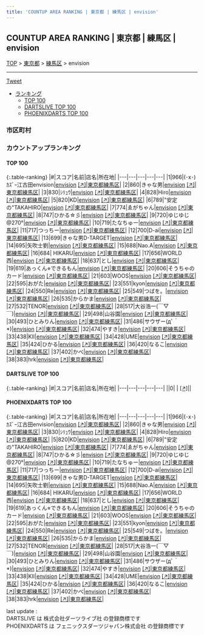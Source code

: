 ```yaml
---
title: 'COUNTUP AREA RANKING | 東京都 | 練馬区 | envision'
---
```

## COUNTUP AREA RANKING | 東京都 | 練馬区 | envision

[TOP](/darts/rank/) > [東京都](/darts/rank/東京都/) > [練馬区](/darts/rank/東京都/練馬区/) > envision

___

<a href="https://twitter.com/share?ref_src=twsrc%5Etfw" data-text="COUNTUP AREA RANKING | 東京都練馬区envision" class="twitter-share-button" data-hashtags="DARTSLIVE,PHOENIXDARTS,darts,ダーツ" data-show-count="false">Tweet</a>

* [ランキング](#カウントアップランキング)
    * [TOP 100](#top-100)
    * [DARTSLIVE TOP 100](#dartslive-top-100)
    * [PHOENIXDARTS TOP 100](#phoenixdarts-top-100)

### 市区町村

<ul>

</ul>

### カウントアップランキング

#### TOP 100



{:.table-ranking}
|#|スコア|名前|店名|所在地|
|---|---|---|---|---|
|1|966|<span class="rank-name-pd">(･x･)ｶｽﾞｰ江古田envision</span>|<a href="/darts/rank/shops/91224.html">envision</a> <a href="https://vs.phoenixdarts.com/jp/shop/shopDetailInfo/s_91224?s_seq=91224">[↗]</a>|<a href="/darts/rank/東京都/練馬区">東京都練馬区</a>|
|2|860|<span class="rank-name-pd">きゃな男</span>|<a href="/darts/rank/shops/91224.html">envision</a> <a href="https://vs.phoenixdarts.com/jp/shop/shopDetailInfo/s_91224?s_seq=91224">[↗]</a>|<a href="/darts/rank/東京都/練馬区">東京都練馬区</a>|
|3|830|<span class="rank-name-pd">ｼﾘｭｳ</span>|<a href="/darts/rank/shops/91224.html">envision</a> <a href="https://vs.phoenixdarts.com/jp/shop/shopDetailInfo/s_91224?s_seq=91224">[↗]</a>|<a href="/darts/rank/東京都/練馬区">東京都練馬区</a>|
|4|828|<span class="rank-name-pd">Hiro</span>|<a href="/darts/rank/shops/91224.html">envision</a> <a href="https://vs.phoenixdarts.com/jp/shop/shopDetailInfo/s_91224?s_seq=91224">[↗]</a>|<a href="/darts/rank/東京都/練馬区">東京都練馬区</a>|
|5|820|<span class="rank-name-pd">KD</span>|<a href="/darts/rank/shops/91224.html">envision</a> <a href="https://vs.phoenixdarts.com/jp/shop/shopDetailInfo/s_91224?s_seq=91224">[↗]</a>|<a href="/darts/rank/東京都/練馬区">東京都練馬区</a>|
|6|789|<span class="rank-name-pd">&quot;安定の&quot;TAKAHIRO</span>|<a href="/darts/rank/shops/91224.html">envision</a> <a href="https://vs.phoenixdarts.com/jp/shop/shopDetailInfo/s_91224?s_seq=91224">[↗]</a>|<a href="/darts/rank/東京都/練馬区">東京都練馬区</a>|
|7|774|<span class="rank-name-pd">ゑがちゃん</span>|<a href="/darts/rank/shops/91224.html">envision</a> <a href="https://vs.phoenixdarts.com/jp/shop/shopDetailInfo/s_91224?s_seq=91224">[↗]</a>|<a href="/darts/rank/東京都/練馬区">東京都練馬区</a>|
|8|747|<span class="rank-name-pd">ひかる☆彡</span>|<a href="/darts/rank/shops/91224.html">envision</a> <a href="https://vs.phoenixdarts.com/jp/shop/shopDetailInfo/s_91224?s_seq=91224">[↗]</a>|<a href="/darts/rank/東京都/練馬区">東京都練馬区</a>|
|9|720|<span class="rank-name-pd">ゆじゆじ@270°</span>|<a href="/darts/rank/shops/91224.html">envision</a> <a href="https://vs.phoenixdarts.com/jp/shop/shopDetailInfo/s_91224?s_seq=91224">[↗]</a>|<a href="/darts/rank/東京都/練馬区">東京都練馬区</a>|
|10|719|<span class="rank-name-pd">たなちゅー</span>|<a href="/darts/rank/shops/91224.html">envision</a> <a href="https://vs.phoenixdarts.com/jp/shop/shopDetailInfo/s_91224?s_seq=91224">[↗]</a>|<a href="/darts/rank/東京都/練馬区">東京都練馬区</a>|
|11|717|<span class="rank-name-pd">つっちー</span>|<a href="/darts/rank/shops/91224.html">envision</a> <a href="https://vs.phoenixdarts.com/jp/shop/shopDetailInfo/s_91224?s_seq=91224">[↗]</a>|<a href="/darts/rank/東京都/練馬区">東京都練馬区</a>|
|12|700|<span class="rank-name-pd">D-ai</span>|<a href="/darts/rank/shops/91224.html">envision</a> <a href="https://vs.phoenixdarts.com/jp/shop/shopDetailInfo/s_91224?s_seq=91224">[↗]</a>|<a href="/darts/rank/東京都/練馬区">東京都練馬区</a>|
|13|699|<span class="rank-name-pd">きゃな男D-TARGET</span>|<a href="/darts/rank/shops/91224.html">envision</a> <a href="https://vs.phoenixdarts.com/jp/shop/shopDetailInfo/s_91224?s_seq=91224">[↗]</a>|<a href="/darts/rank/東京都/練馬区">東京都練馬区</a>|
|14|695|<span class="rank-name-pd">矢吹士劉</span>|<a href="/darts/rank/shops/91224.html">envision</a> <a href="https://vs.phoenixdarts.com/jp/shop/shopDetailInfo/s_91224?s_seq=91224">[↗]</a>|<a href="/darts/rank/東京都/練馬区">東京都練馬区</a>|
|15|688|<span class="rank-name-pd">Nao.A</span>|<a href="/darts/rank/shops/91224.html">envision</a> <a href="https://vs.phoenixdarts.com/jp/shop/shopDetailInfo/s_91224?s_seq=91224">[↗]</a>|<a href="/darts/rank/東京都/練馬区">東京都練馬区</a>|
|16|684|<span class="rank-name-pd">  HIKARU</span>|<a href="/darts/rank/shops/91224.html">envision</a> <a href="https://vs.phoenixdarts.com/jp/shop/shopDetailInfo/s_91224?s_seq=91224">[↗]</a>|<a href="/darts/rank/東京都/練馬区">東京都練馬区</a>|
|17|656|<span class="rank-name-pd">WORLD西</span>|<a href="/darts/rank/shops/91224.html">envision</a> <a href="https://vs.phoenixdarts.com/jp/shop/shopDetailInfo/s_91224?s_seq=91224">[↗]</a>|<a href="/darts/rank/東京都/練馬区">東京都練馬区</a>|
|18|637|<span class="rank-name-pd">とし</span>|<a href="/darts/rank/shops/91224.html">envision</a> <a href="https://vs.phoenixdarts.com/jp/shop/shopDetailInfo/s_91224?s_seq=91224">[↗]</a>|<a href="/darts/rank/東京都/練馬区">東京都練馬区</a>|
|19|619|<span class="rank-name-pd">あっくん⭐︎できるもん</span>|<a href="/darts/rank/shops/91224.html">envision</a> <a href="https://vs.phoenixdarts.com/jp/shop/shopDetailInfo/s_91224?s_seq=91224">[↗]</a>|<a href="/darts/rank/東京都/練馬区">東京都練馬区</a>|
|20|606|<span class="rank-name-pd">そうちゃのカード</span>|<a href="/darts/rank/shops/91224.html">envision</a> <a href="https://vs.phoenixdarts.com/jp/shop/shopDetailInfo/s_91224?s_seq=91224">[↗]</a>|<a href="/darts/rank/東京都/練馬区">東京都練馬区</a>|
|21|603|<span class="rank-name-pd">WOOS</span>|<a href="/darts/rank/shops/91224.html">envision</a> <a href="https://vs.phoenixdarts.com/jp/shop/shopDetailInfo/s_91224?s_seq=91224">[↗]</a>|<a href="/darts/rank/東京都/練馬区">東京都練馬区</a>|
|22|595|<span class="rank-name-pd">おがた</span>|<a href="/darts/rank/shops/91224.html">envision</a> <a href="https://vs.phoenixdarts.com/jp/shop/shopDetailInfo/s_91224?s_seq=91224">[↗]</a>|<a href="/darts/rank/東京都/練馬区">東京都練馬区</a>|
|23|551|<span class="rank-name-pd">kyon</span>|<a href="/darts/rank/shops/91224.html">envision</a> <a href="https://vs.phoenixdarts.com/jp/shop/shopDetailInfo/s_91224?s_seq=91224">[↗]</a>|<a href="/darts/rank/東京都/練馬区">東京都練馬区</a>|
|24|550|<span class="rank-name-pd">Re</span>|<a href="/darts/rank/shops/91224.html">envision</a> <a href="https://vs.phoenixdarts.com/jp/shop/shopDetailInfo/s_91224?s_seq=91224">[↗]</a>|<a href="/darts/rank/東京都/練馬区">東京都練馬区</a>|
|25|549|<span class="rank-name-pd">つばを。</span>|<a href="/darts/rank/shops/91224.html">envision</a> <a href="https://vs.phoenixdarts.com/jp/shop/shopDetailInfo/s_91224?s_seq=91224">[↗]</a>|<a href="/darts/rank/東京都/練馬区">東京都練馬区</a>|
|26|535|<span class="rank-name-pd">からかま</span>|<a href="/darts/rank/shops/91224.html">envision</a> <a href="https://vs.phoenixdarts.com/jp/shop/shopDetailInfo/s_91224?s_seq=91224">[↗]</a>|<a href="/darts/rank/東京都/練馬区">東京都練馬区</a>|
|27|532|<span class="rank-name-pd">TENOR</span>|<a href="/darts/rank/shops/91224.html">envision</a> <a href="https://vs.phoenixdarts.com/jp/shop/shopDetailInfo/s_91224?s_seq=91224">[↗]</a>|<a href="/darts/rank/東京都/練馬区">東京都練馬区</a>|
|28|517|<span class="rank-name-pd">大谷浩一(￣▽￣)</span>|<a href="/darts/rank/shops/91224.html">envision</a> <a href="https://vs.phoenixdarts.com/jp/shop/shopDetailInfo/s_91224?s_seq=91224">[↗]</a>|<a href="/darts/rank/東京都/練馬区">東京都練馬区</a>|
|29|498|<span class="rank-name-pd">山谷園</span>|<a href="/darts/rank/shops/91224.html">envision</a> <a href="https://vs.phoenixdarts.com/jp/shop/shopDetailInfo/s_91224?s_seq=91224">[↗]</a>|<a href="/darts/rank/東京都/練馬区">東京都練馬区</a>|
|30|493|<span class="rank-name-pd">ひとみりん</span>|<a href="/darts/rank/shops/91224.html">envision</a> <a href="https://vs.phoenixdarts.com/jp/shop/shopDetailInfo/s_91224?s_seq=91224">[↗]</a>|<a href="/darts/rank/東京都/練馬区">東京都練馬区</a>|
|31|486|<span class="rank-name-pd">サウザー(дﾟ｀*)</span>|<a href="/darts/rank/shops/91224.html">envision</a> <a href="https://vs.phoenixdarts.com/jp/shop/shopDetailInfo/s_91224?s_seq=91224">[↗]</a>|<a href="/darts/rank/東京都/練馬区">東京都練馬区</a>|
|32|474|<span class="rank-name-pd">やすき</span>|<a href="/darts/rank/shops/91224.html">envision</a> <a href="https://vs.phoenixdarts.com/jp/shop/shopDetailInfo/s_91224?s_seq=91224">[↗]</a>|<a href="/darts/rank/東京都/練馬区">東京都練馬区</a>|
|33|438|<span class="rank-name-pd">KII</span>|<a href="/darts/rank/shops/91224.html">envision</a> <a href="https://vs.phoenixdarts.com/jp/shop/shopDetailInfo/s_91224?s_seq=91224">[↗]</a>|<a href="/darts/rank/東京都/練馬区">東京都練馬区</a>|
|34|428|<span class="rank-name-pd">UME</span>|<a href="/darts/rank/shops/91224.html">envision</a> <a href="https://vs.phoenixdarts.com/jp/shop/shopDetailInfo/s_91224?s_seq=91224">[↗]</a>|<a href="/darts/rank/東京都/練馬区">東京都練馬区</a>|
|35|424|<span class="rank-name-pd">ひかる</span>|<a href="/darts/rank/shops/91224.html">envision</a> <a href="https://vs.phoenixdarts.com/jp/shop/shopDetailInfo/s_91224?s_seq=91224">[↗]</a>|<a href="/darts/rank/東京都/練馬区">東京都練馬区</a>|
|36|420|<span class="rank-name-pd">なるこ</span>|<a href="/darts/rank/shops/91224.html">envision</a> <a href="https://vs.phoenixdarts.com/jp/shop/shopDetailInfo/s_91224?s_seq=91224">[↗]</a>|<a href="/darts/rank/東京都/練馬区">東京都練馬区</a>|
|37|402|<span class="rank-name-pd">かべ</span>|<a href="/darts/rank/shops/91224.html">envision</a> <a href="https://vs.phoenixdarts.com/jp/shop/shopDetailInfo/s_91224?s_seq=91224">[↗]</a>|<a href="/darts/rank/東京都/練馬区">東京都練馬区</a>|
|38|383|<span class="rank-name-pd">hrk</span>|<a href="/darts/rank/shops/91224.html">envision</a> <a href="https://vs.phoenixdarts.com/jp/shop/shopDetailInfo/s_91224?s_seq=91224">[↗]</a>|<a href="/darts/rank/東京都/練馬区">東京都練馬区</a>|


#### DARTSLIVE TOP 100



{:.table-ranking}
|#|スコア|名前|店名|所在地|
|---|---|---|---|---|
||0|<span class="rank-name-dl"> </span>|<a href="/darts/rank/shops/.html"></a> <a href="">[↗]</a>|<a href="/darts/rank//"></a>|


#### PHOENIXDARTS TOP 100



{:.table-ranking}
|#|スコア|名前|店名|所在地|
|---|---|---|---|---|
|1|966|<span class="rank-name-pd">(･x･)ｶｽﾞｰ江古田envision</span>|<a href="/darts/rank/shops/91224.html">envision</a> <a href="https://vs.phoenixdarts.com/jp/shop/shopDetailInfo/s_91224?s_seq=91224">[↗]</a>|<a href="/darts/rank/東京都/練馬区">東京都練馬区</a>|
|2|860|<span class="rank-name-pd">きゃな男</span>|<a href="/darts/rank/shops/91224.html">envision</a> <a href="https://vs.phoenixdarts.com/jp/shop/shopDetailInfo/s_91224?s_seq=91224">[↗]</a>|<a href="/darts/rank/東京都/練馬区">東京都練馬区</a>|
|3|830|<span class="rank-name-pd">ｼﾘｭｳ</span>|<a href="/darts/rank/shops/91224.html">envision</a> <a href="https://vs.phoenixdarts.com/jp/shop/shopDetailInfo/s_91224?s_seq=91224">[↗]</a>|<a href="/darts/rank/東京都/練馬区">東京都練馬区</a>|
|4|828|<span class="rank-name-pd">Hiro</span>|<a href="/darts/rank/shops/91224.html">envision</a> <a href="https://vs.phoenixdarts.com/jp/shop/shopDetailInfo/s_91224?s_seq=91224">[↗]</a>|<a href="/darts/rank/東京都/練馬区">東京都練馬区</a>|
|5|820|<span class="rank-name-pd">KD</span>|<a href="/darts/rank/shops/91224.html">envision</a> <a href="https://vs.phoenixdarts.com/jp/shop/shopDetailInfo/s_91224?s_seq=91224">[↗]</a>|<a href="/darts/rank/東京都/練馬区">東京都練馬区</a>|
|6|789|<span class="rank-name-pd">&quot;安定の&quot;TAKAHIRO</span>|<a href="/darts/rank/shops/91224.html">envision</a> <a href="https://vs.phoenixdarts.com/jp/shop/shopDetailInfo/s_91224?s_seq=91224">[↗]</a>|<a href="/darts/rank/東京都/練馬区">東京都練馬区</a>|
|7|774|<span class="rank-name-pd">ゑがちゃん</span>|<a href="/darts/rank/shops/91224.html">envision</a> <a href="https://vs.phoenixdarts.com/jp/shop/shopDetailInfo/s_91224?s_seq=91224">[↗]</a>|<a href="/darts/rank/東京都/練馬区">東京都練馬区</a>|
|8|747|<span class="rank-name-pd">ひかる☆彡</span>|<a href="/darts/rank/shops/91224.html">envision</a> <a href="https://vs.phoenixdarts.com/jp/shop/shopDetailInfo/s_91224?s_seq=91224">[↗]</a>|<a href="/darts/rank/東京都/練馬区">東京都練馬区</a>|
|9|720|<span class="rank-name-pd">ゆじゆじ@270°</span>|<a href="/darts/rank/shops/91224.html">envision</a> <a href="https://vs.phoenixdarts.com/jp/shop/shopDetailInfo/s_91224?s_seq=91224">[↗]</a>|<a href="/darts/rank/東京都/練馬区">東京都練馬区</a>|
|10|719|<span class="rank-name-pd">たなちゅー</span>|<a href="/darts/rank/shops/91224.html">envision</a> <a href="https://vs.phoenixdarts.com/jp/shop/shopDetailInfo/s_91224?s_seq=91224">[↗]</a>|<a href="/darts/rank/東京都/練馬区">東京都練馬区</a>|
|11|717|<span class="rank-name-pd">つっちー</span>|<a href="/darts/rank/shops/91224.html">envision</a> <a href="https://vs.phoenixdarts.com/jp/shop/shopDetailInfo/s_91224?s_seq=91224">[↗]</a>|<a href="/darts/rank/東京都/練馬区">東京都練馬区</a>|
|12|700|<span class="rank-name-pd">D-ai</span>|<a href="/darts/rank/shops/91224.html">envision</a> <a href="https://vs.phoenixdarts.com/jp/shop/shopDetailInfo/s_91224?s_seq=91224">[↗]</a>|<a href="/darts/rank/東京都/練馬区">東京都練馬区</a>|
|13|699|<span class="rank-name-pd">きゃな男D-TARGET</span>|<a href="/darts/rank/shops/91224.html">envision</a> <a href="https://vs.phoenixdarts.com/jp/shop/shopDetailInfo/s_91224?s_seq=91224">[↗]</a>|<a href="/darts/rank/東京都/練馬区">東京都練馬区</a>|
|14|695|<span class="rank-name-pd">矢吹士劉</span>|<a href="/darts/rank/shops/91224.html">envision</a> <a href="https://vs.phoenixdarts.com/jp/shop/shopDetailInfo/s_91224?s_seq=91224">[↗]</a>|<a href="/darts/rank/東京都/練馬区">東京都練馬区</a>|
|15|688|<span class="rank-name-pd">Nao.A</span>|<a href="/darts/rank/shops/91224.html">envision</a> <a href="https://vs.phoenixdarts.com/jp/shop/shopDetailInfo/s_91224?s_seq=91224">[↗]</a>|<a href="/darts/rank/東京都/練馬区">東京都練馬区</a>|
|16|684|<span class="rank-name-pd">  HIKARU</span>|<a href="/darts/rank/shops/91224.html">envision</a> <a href="https://vs.phoenixdarts.com/jp/shop/shopDetailInfo/s_91224?s_seq=91224">[↗]</a>|<a href="/darts/rank/東京都/練馬区">東京都練馬区</a>|
|17|656|<span class="rank-name-pd">WORLD西</span>|<a href="/darts/rank/shops/91224.html">envision</a> <a href="https://vs.phoenixdarts.com/jp/shop/shopDetailInfo/s_91224?s_seq=91224">[↗]</a>|<a href="/darts/rank/東京都/練馬区">東京都練馬区</a>|
|18|637|<span class="rank-name-pd">とし</span>|<a href="/darts/rank/shops/91224.html">envision</a> <a href="https://vs.phoenixdarts.com/jp/shop/shopDetailInfo/s_91224?s_seq=91224">[↗]</a>|<a href="/darts/rank/東京都/練馬区">東京都練馬区</a>|
|19|619|<span class="rank-name-pd">あっくん⭐︎できるもん</span>|<a href="/darts/rank/shops/91224.html">envision</a> <a href="https://vs.phoenixdarts.com/jp/shop/shopDetailInfo/s_91224?s_seq=91224">[↗]</a>|<a href="/darts/rank/東京都/練馬区">東京都練馬区</a>|
|20|606|<span class="rank-name-pd">そうちゃのカード</span>|<a href="/darts/rank/shops/91224.html">envision</a> <a href="https://vs.phoenixdarts.com/jp/shop/shopDetailInfo/s_91224?s_seq=91224">[↗]</a>|<a href="/darts/rank/東京都/練馬区">東京都練馬区</a>|
|21|603|<span class="rank-name-pd">WOOS</span>|<a href="/darts/rank/shops/91224.html">envision</a> <a href="https://vs.phoenixdarts.com/jp/shop/shopDetailInfo/s_91224?s_seq=91224">[↗]</a>|<a href="/darts/rank/東京都/練馬区">東京都練馬区</a>|
|22|595|<span class="rank-name-pd">おがた</span>|<a href="/darts/rank/shops/91224.html">envision</a> <a href="https://vs.phoenixdarts.com/jp/shop/shopDetailInfo/s_91224?s_seq=91224">[↗]</a>|<a href="/darts/rank/東京都/練馬区">東京都練馬区</a>|
|23|551|<span class="rank-name-pd">kyon</span>|<a href="/darts/rank/shops/91224.html">envision</a> <a href="https://vs.phoenixdarts.com/jp/shop/shopDetailInfo/s_91224?s_seq=91224">[↗]</a>|<a href="/darts/rank/東京都/練馬区">東京都練馬区</a>|
|24|550|<span class="rank-name-pd">Re</span>|<a href="/darts/rank/shops/91224.html">envision</a> <a href="https://vs.phoenixdarts.com/jp/shop/shopDetailInfo/s_91224?s_seq=91224">[↗]</a>|<a href="/darts/rank/東京都/練馬区">東京都練馬区</a>|
|25|549|<span class="rank-name-pd">つばを。</span>|<a href="/darts/rank/shops/91224.html">envision</a> <a href="https://vs.phoenixdarts.com/jp/shop/shopDetailInfo/s_91224?s_seq=91224">[↗]</a>|<a href="/darts/rank/東京都/練馬区">東京都練馬区</a>|
|26|535|<span class="rank-name-pd">からかま</span>|<a href="/darts/rank/shops/91224.html">envision</a> <a href="https://vs.phoenixdarts.com/jp/shop/shopDetailInfo/s_91224?s_seq=91224">[↗]</a>|<a href="/darts/rank/東京都/練馬区">東京都練馬区</a>|
|27|532|<span class="rank-name-pd">TENOR</span>|<a href="/darts/rank/shops/91224.html">envision</a> <a href="https://vs.phoenixdarts.com/jp/shop/shopDetailInfo/s_91224?s_seq=91224">[↗]</a>|<a href="/darts/rank/東京都/練馬区">東京都練馬区</a>|
|28|517|<span class="rank-name-pd">大谷浩一(￣▽￣)</span>|<a href="/darts/rank/shops/91224.html">envision</a> <a href="https://vs.phoenixdarts.com/jp/shop/shopDetailInfo/s_91224?s_seq=91224">[↗]</a>|<a href="/darts/rank/東京都/練馬区">東京都練馬区</a>|
|29|498|<span class="rank-name-pd">山谷園</span>|<a href="/darts/rank/shops/91224.html">envision</a> <a href="https://vs.phoenixdarts.com/jp/shop/shopDetailInfo/s_91224?s_seq=91224">[↗]</a>|<a href="/darts/rank/東京都/練馬区">東京都練馬区</a>|
|30|493|<span class="rank-name-pd">ひとみりん</span>|<a href="/darts/rank/shops/91224.html">envision</a> <a href="https://vs.phoenixdarts.com/jp/shop/shopDetailInfo/s_91224?s_seq=91224">[↗]</a>|<a href="/darts/rank/東京都/練馬区">東京都練馬区</a>|
|31|486|<span class="rank-name-pd">サウザー(дﾟ｀*)</span>|<a href="/darts/rank/shops/91224.html">envision</a> <a href="https://vs.phoenixdarts.com/jp/shop/shopDetailInfo/s_91224?s_seq=91224">[↗]</a>|<a href="/darts/rank/東京都/練馬区">東京都練馬区</a>|
|32|474|<span class="rank-name-pd">やすき</span>|<a href="/darts/rank/shops/91224.html">envision</a> <a href="https://vs.phoenixdarts.com/jp/shop/shopDetailInfo/s_91224?s_seq=91224">[↗]</a>|<a href="/darts/rank/東京都/練馬区">東京都練馬区</a>|
|33|438|<span class="rank-name-pd">KII</span>|<a href="/darts/rank/shops/91224.html">envision</a> <a href="https://vs.phoenixdarts.com/jp/shop/shopDetailInfo/s_91224?s_seq=91224">[↗]</a>|<a href="/darts/rank/東京都/練馬区">東京都練馬区</a>|
|34|428|<span class="rank-name-pd">UME</span>|<a href="/darts/rank/shops/91224.html">envision</a> <a href="https://vs.phoenixdarts.com/jp/shop/shopDetailInfo/s_91224?s_seq=91224">[↗]</a>|<a href="/darts/rank/東京都/練馬区">東京都練馬区</a>|
|35|424|<span class="rank-name-pd">ひかる</span>|<a href="/darts/rank/shops/91224.html">envision</a> <a href="https://vs.phoenixdarts.com/jp/shop/shopDetailInfo/s_91224?s_seq=91224">[↗]</a>|<a href="/darts/rank/東京都/練馬区">東京都練馬区</a>|
|36|420|<span class="rank-name-pd">なるこ</span>|<a href="/darts/rank/shops/91224.html">envision</a> <a href="https://vs.phoenixdarts.com/jp/shop/shopDetailInfo/s_91224?s_seq=91224">[↗]</a>|<a href="/darts/rank/東京都/練馬区">東京都練馬区</a>|
|37|402|<span class="rank-name-pd">かべ</span>|<a href="/darts/rank/shops/91224.html">envision</a> <a href="https://vs.phoenixdarts.com/jp/shop/shopDetailInfo/s_91224?s_seq=91224">[↗]</a>|<a href="/darts/rank/東京都/練馬区">東京都練馬区</a>|
|38|383|<span class="rank-name-pd">hrk</span>|<a href="/darts/rank/shops/91224.html">envision</a> <a href="https://vs.phoenixdarts.com/jp/shop/shopDetailInfo/s_91224?s_seq=91224">[↗]</a>|<a href="/darts/rank/東京都/練馬区">東京都練馬区</a>|


<div class="footer border-top border-gray-light mt-5 pt-3 text-right text-gray">
    last update : <span style="font-weight: italic" id="foot_last_modified"></span><br />
    DARTSLIVE は 株式会社ダーツライブ社 の登録商標です<br />
    PHOENIXDARTS は フェニックスダーツジャパン株式会社 の登録商標です<br />
</div>

<script src="https://cdnjs.cloudflare.com/ajax/libs/jquery.tablesorter/2.31.3/js/jquery.tablesorter.min.js" integrity="sha512-qzgd5cYSZcosqpzpn7zF2ZId8f/8CHmFKZ8j7mU4OUXTNRd5g+ZHBPsgKEwoqxCtdQvExE5LprwwPAgoicguNg==" crossorigin="anonymous" referrerpolicy="no-referrer"></script>
<link rel="stylesheet" href="https://cdnjs.cloudflare.com/ajax/libs/jquery.tablesorter/2.31.3/css/theme.default.min.css" integrity="sha512-wghhOJkjQX0Lh3NSWvNKeZ0ZpNn+SPVXX1Qyc9OCaogADktxrBiBdKGDoqVUOyhStvMBmJQ8ZdMHiR3wuEq8+w==" crossorigin="anonymous" referrerpolicy="no-referrer" />
<script>
$(function() {
    $(".table-ranking").tablesorter({sortList:[[0, 0]]});
    $("#foot_last_modified").text(formatDate(new Date(document.lastModified), 'yyyy-MM-dd HH:mm:ss'));
});
</script>

<script async src="https://platform.twitter.com/widgets.js" charset="utf-8"></script>